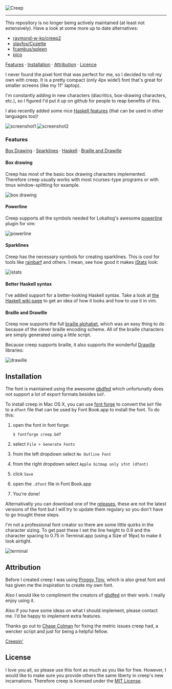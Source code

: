 
![Creep](screens/logo.png "Creep logo")

<hr/>

This repository is no longer being actively maintained (at least not
extensively). Have a look at some more up to date alternatives:
- [raymond-w-ko/creep2](https://github.com/raymond-w-ko/creep2)
- [slavfox/Cozette](https://github.com/slavfox/Cozette)
- [fcambus/spleen](https://github.com/fcambus/spleen)
- [pico](https://www.lexaloffle.com/bbs/?tid=3760)

[Features](#features) · [Installation](#installation) · [Attribution](#attribution) ·
[Licence](#license)

I never found the pixel font that was perfect for me, so I decided to roll
my own with creep.  It is a pretty compact (only 4px wide!) font that's great
for smaller screens (like my 11" laptop).

I'm constantly adding in new characters (diacritics, box-drawing characters, etc.),
so I figured I'd put it up on github for people to reap benefits of this.

I also recently added some nice [Haskell features](https://github.com/romeovs/creep/wiki/Haskell-syntax-sugar) (that
can be used in other languages too)!

![screenshot1](screens/screen.png  "screenshot of the ASCII characters")
![screenshot2](screens/screen2.png "in the wild example")

### Features
[Box Drawing](#box-drawing) · [Sparklines](#sparklines) ·
[Haskell](#better-haskell-syntax) · [Braille and
Drawille](#braille-and-drawille)
#### Box drawing
Creep has most of the basic box drawing characters implemented.  Therefore creep
usually works with most ncurses-type programs or with tmux window-splitting for
example.

![box drawing](screens/box.png "boxdrawing screenshot")

#### Powerline
Creep supports all the symbols needed for Lokaltog's awesome [powerline](https://github.com/Lokaltog/powerline) plugin
for vim:

![powerline](screens/powerline.png "powerline screenshot")

#### Sparklines
Creep has the necessary symbols for creating sparklines. This is cool
for tools like [rainbarf](https://github.com/creaktive/rainbarf) and others.
I mean, see how good it makes [iStats](https://github.com/Chris911/iStats) look:

![istats](screens/istats.png "istats screenshot")

#### Better Haskell syntax
I've added support for a better-looking Haskell syntax.  Take a look at [the Haskell wiki
page](https://github.com/romeovs/creep/wiki/Haskell-syntax-sugar) to get an idea
of how it looks and how to use it in vim.

#### Braille and Drawille
Creep now supports the full
[braille alphabet](https://en.wikipedia.org/wiki/Braille_Patterns_(Unicode)),
which was an easy thing to do because of the clever braille encoding scheme.
All of the braille characters are simply generated using a little script.

Because creep supports braille, it also supports the wonderful
[Drawille](https://github.com/asciimoo/drawille) libraries:

![drawille](screens/drawille.png "drawille screenshot")

## Installation
The font is maintained using the awesome [gbdfed](http://sofia.nmsu.edu/~mleisher/Software/gbdfed/) 
which unfortunatly does not support a lot of export formats besides `bdf`.

To install creep in Mac OS X, you can use [font forge](http://fontforge.org/) to convert the `bdf`
file to a `dfont` file that can be used by Font Book.app to install the font.  To do this:

1. open the font in font forge:

   ```shell
   $ fontforge creep.bdf
   ```
2. select `File > Generate Fonts`
3. from the left dropdown select `No Outline Font`
4. from the right dropdown select `Apple bitmap only sfnt (dfont)`
5. click `Save`
6. open the `.dfont` file in Font Book.app
7. You're done!

Alternativatly you can download one of the [releases](https://github.com/romeovs/creep/releases),
these are not the latest versions of the font but I will try to update them regulary so you don't
have to go trought these steps.

I'm not a professional font creator so there are some little quirks in the character
sizing.  To get past these I set the line height to 0.9 and the character spacing
to 0.75 in Terminal.app (using a Size of 16px) to make it look airtight.

![terminal](screens/info.png "Terminal.app settings")

## Attribution
Before I created creep I was using [Proggy Tiny](http://www.proggyfonts.net/), which is also 
great font and has given me the inspiration to create my own font.

Also I would like to compliment the creators of
[gbdfed](http://www.math.nmsu.edu/~mleisher/Software/gbdfed/) on their work.  I
really enjoy using it.

Also if you have some ideas on what I should implement, please contact me.  I'd
be happy to implement extra features.

Thanks go out to [Chase Colman](https://github.com/chase) for fixing the
metric issues creep had, a wercker script and just for being a helpful fellow.

[Creepin'](https://soundcloud.com/youngmustard/creepin-no-sleep-remasterd)

## License
I love you all, so please use this font as much as you like for free.  However, I would like to make sure
you provide others the same liberty in creep's new incarnations. Therefore creep
is licensed under the [MIT License](https://github.com/romeovs/creep/blob/master/LICENSE).


